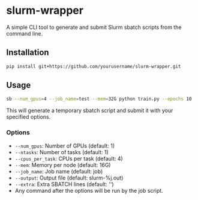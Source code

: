 # slurm-wrapper

A simple CLI tool to generate and submit Slurm sbatch scripts from the command line.

## Installation

```bash
pip install git+https://github.com/yourusername/slurm-wrapper.git
```

## Usage

```bash
sb --num_gpus=4 --job_name=test --mem=32G python train.py --epochs 10
```

This will generate a temporary sbatch script and submit it with your specified options.

### Options
- `--num_gpus`: Number of GPUs (default: 1)
- `--ntasks`: Number of tasks (default: 1)
- `--cpus_per_task`: CPUs per task (default: 4)
- `--mem`: Memory per node (default: 16G)
- `--job_name`: Job name (default: job)
- `--output`: Output file (default: slurm-%j.out)
- `--extra`: Extra SBATCH lines (default: '')
- Any command after the options will be run by the job script.
